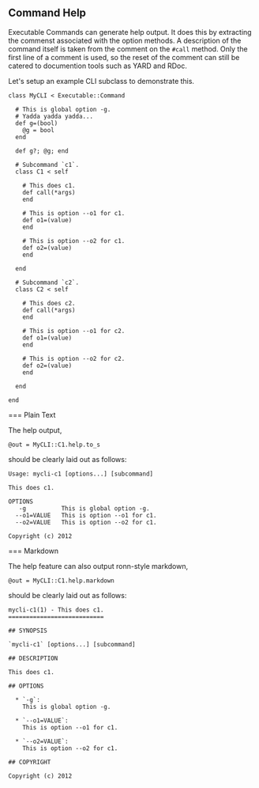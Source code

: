 ## Command Help

Executable Commands can generate help output. It does this by extracting
the commenst associated with the option methods. A description of the
command itself is taken from the comment on the `#call` method. Only
the first line of a comment is used, so the reset of the comment can
still be catered to documention tools such as YARD and RDoc.

Let's setup an example CLI subclass to demonstrate this.

    class MyCLI < Executable::Command

      # This is global option -g.
      # Yadda yadda yadda...
      def g=(bool)
        @g = bool
      end

      def g?; @g; end

      # Subcommand `c1`.
      class C1 < self

        # This does c1.
        def call(*args)
        end

        # This is option --o1 for c1.
        def o1=(value)
        end

        # This is option --o2 for c1.
        def o2=(value)
        end

      end

      # Subcommand `c2`.
      class C2 < self

        # This does c2.
        def call(*args)
        end

        # This is option --o1 for c2.
        def o1=(value)
        end

        # This is option --o2 for c2.
        def o2=(value)
        end

      end

    end

=== Plain Text

The help output,

    @out = MyCLI::C1.help.to_s

should be clearly laid out as follows:

    Usage: mycli-c1 [options...] [subcommand]

    This does c1.

    OPTIONS
       -g          This is global option -g.
      --o1=VALUE   This is option --o1 for c1.
      --o2=VALUE   This is option --o2 for c1.

    Copyright (c) 2012

=== Markdown

The help feature can also output ronn-style markdown,

    @out = MyCLI::C1.help.markdown

should be clearly laid out as follows:

    mycli-c1(1) - This does c1.
    ===========================

    ## SYNOPSIS

    `mycli-c1` [options...] [subcommand]

    ## DESCRIPTION

    This does c1.

    ## OPTIONS

      * `-g`:
        This is global option -g.

      * `--o1=VALUE`:
        This is option --o1 for c1.

      * `--o2=VALUE`:
        This is option --o2 for c1.

    ## COPYRIGHT

    Copyright (c) 2012

